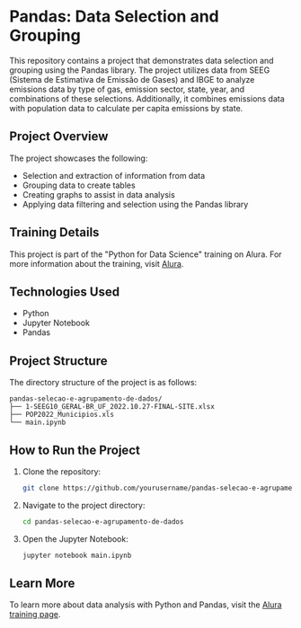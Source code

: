 # Pandas: Data Selection and Grouping

This repository contains a project that demonstrates data selection and grouping using the Pandas library. The project utilizes data from SEEG (Sistema de Estimativa de Emissão de Gases) and IBGE to analyze emissions data by type of gas, emission sector, state, year, and combinations of these selections. Additionally, it combines emissions data with population data to calculate per capita emissions by state.

## Project Overview
The project showcases the following:
- Selection and extraction of information from data
- Grouping data to create tables
- Creating graphs to assist in data analysis
- Applying data filtering and selection using the Pandas library

## Training Details
This project is part of the "Python for Data Science" training on Alura. For more information about the training, visit [Alura](https://cursos.alura.com.br/formacao-data-science-python).

## Technologies Used
- Python
- Jupyter Notebook
- Pandas

## Project Structure
The directory structure of the project is as follows:
```
pandas-selecao-e-agrupamento-de-dados/
├── 1-SEEG10_GERAL-BR_UF_2022.10.27-FINAL-SITE.xlsx
├── POP2022_Municipios.xls
└── main.ipynb
```

## How to Run the Project
1. Clone the repository:
   ```sh
   git clone https://github.com/yourusername/pandas-selecao-e-agrupamento-de-dados.git
   ```
2. Navigate to the project directory:
   ```sh
   cd pandas-selecao-e-agrupamento-de-dados
   ```
3. Open the Jupyter Notebook:
   ```sh
   jupyter notebook main.ipynb
   ```

## Learn More
To learn more about data analysis with Python and Pandas, visit the [Alura training page](https://cursos.alura.com.br/formacao-data-science-python).
